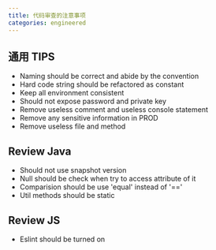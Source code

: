 ```yaml
---
title: 代码审查的注意事项
categories: engineered
---
```


## 通用 TIPS

- Naming should be correct and abide by the convention
- Hard code string should be refactored as constant 
- Keep all environment consistent 
- Should not expose password and private key
- Remove useless comment and useless console statement 
- Remove any sensitive information in PROD
- Remove useless file and method 

## Review Java 

- Should not use snapshot version 
- Null should be check when try to access attribute of it
- Comparision should be use 'equal' instead of '=='
- Util methods  should be static

## Review JS 

- Eslint should be turned on 

